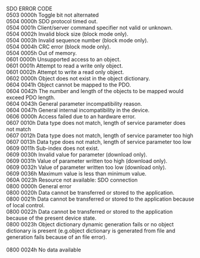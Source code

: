 SDO ERROR CODE <br>
0503 0000h	Toggle bit not alternated<br>
0504 0000h	SDO protocol timed out.<br>
0504 0001h	Client/server command specifier not valid or unknown.<br>
0504 0002h	Invalid block size (block mode only).<br>
0504 0003h	Invalid sequence number (block mode only).<br>
0504 0004h	CRC error (block mode only).<br>
0504 0005h	Out of memory.<br>
0601 0000h	Unsupported access to an object.<br>
0601 0001h	Attempt to read a write only object.<br>
0601 0002h	Attempt to write a read only object.<br>
0602 0000h	Object does not exist in the object dictionary.<br>
0604 0041h	Object cannot be mapped to the PDO.<br>
0604 0042h	The number and length of the objects to be mapped would exceed PDO length.<br>
0604 0043h	General parameter incompatibility reason.<br>
0604 0047h	General internal incompatibility in the device.<br>
0606 0000h	Access failed due to an hardware error.<br>
0607 0010h	Data type does not match, length of service parameter does not match<br>
0607 0012h	Data type does not match, length of service parameter too high<br>
0607 0013h	Data type does not match, length of service parameter too low<br>
0609 0011h	Sub-index does not exist.<br>
0609 0030h	Invalid value for parameter (download only).<br>
0609 0031h	Value of parameter written too high (download only).<br>
0609 0032h	Value of parameter written too low (download only).<br>
0609 0036h	Maximum value is less than minimum value.<br>
060A 0023h	Resource not available: SDO connection<br>
0800 0000h	General error<br>
0800 0020h	Data cannot be transferred or stored to the application.<br>
0800 0021h	Data cannot be transferred or stored to the application because of local control.<br>
0800 0022h	Data cannot be transferred or stored to the application because of the present device state.<br>
0800 0023h	Object dictionary dynamic generation fails or no object dictionary is present (e.g.object dictionary is generated from file and generation fails because of an file error).<br>				
0800 0024h	No data available<br>
